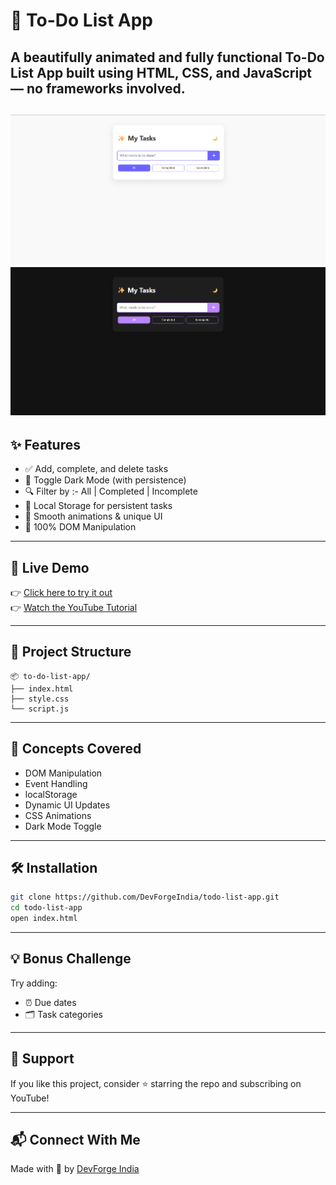 # 🌟 To-Do List App

A beautifully animated and fully functional To-Do List App built using **HTML**, **CSS**, and **JavaScript** — no frameworks involved.
---
![todo-preview](preview.png)
![todo-preview](preview_2.png)
---

## ✨ Features

- ✅ Add, complete, and delete tasks
- 🌙 Toggle Dark Mode (with persistence)
- 🔍 Filter by :- All | Completed | Incomplete
- 💾 Local Storage for persistent tasks
- 🎨 Smooth animations & unique UI
- 🧠 100% DOM Manipulation

---

## 🚀 Live Demo

👉 [Click here to try it out](https://devforgeindia.github.io/todo-list-app/)  
👉 [Watch the YouTube Tutorial](https://youtu.be/dxO0nWQk6dI)

---

## 📁 Project Structure
```
📦 to-do-list-app/
├── index.html
├── style.css
└── script.js
```

---

## 🧠 Concepts Covered

- DOM Manipulation
- Event Handling
- localStorage
- Dynamic UI Updates
- CSS Animations
- Dark Mode Toggle

---

## 🛠️ Installation

```bash
git clone https://github.com/DevForgeIndia/todo-list-app.git
cd todo-list-app
open index.html
```

---

## 💡 Bonus Challenge
Try adding:

- ⏰ Due dates
- 🗂️ Task categories

---

## 🙌 Support

If you like this project, consider ⭐ starring the repo and subscribing on YouTube!

---

## 📬 Connect With Me

Made with 💖 by [DevForge India](https://www.youtube.com/@DevForge-India)
